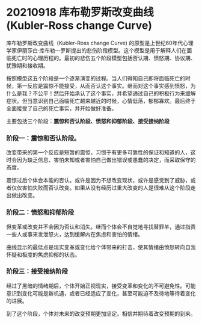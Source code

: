 
# 20210918 库布勒罗斯改变曲线(Kubler-Ross change Curve)

库布勒罗斯改变曲线（Kubler-Ross change Curve) 的原型是上世纪60年代心理学家伊丽莎白·库布勒—罗斯提出的悲伤阶段模型。这个模型是用于解释人们在面临死亡时的心理历程的。最初的悲伤五个阶段模型包括否认期、愤怒期、协议期、犹豫期和接收期。

按照模型这五个阶段是一个逐渐演变的过程。当人们得知自己即将面临死亡的时候，第一反应是震惊不能接受，从而否认这个事实。继而对这个事实感到愤怒，为什么是我？不公平！然后开始承认了这个事实，并希望通过自己的积极行为来缓解症状。但当意识到自己面临死亡越来越近的时候，心情低落，郁郁寡欢。最后终于全面接受了自己的死亡事实，并开始做好准备。

主要包括三个阶段：**震惊和否认阶段、愤怒和抑郁阶段、接受接纳阶段**

### 阶段一：震惊和否认阶段。

改变带来的第一个反应是短暂的震惊，习惯于有更多可靠性的保证和知道的人，这时会因为缺乏信息、害怕未知或者害怕自己做出错误或愚蠢的决定，而采取保守的态度。

震惊过后个体会本能的否认。或许是因为不想改变现状，或许是感觉到了威胁，或者仅仅害怕失败而否认改变。如果从没有经历过重大改变的人是很难从这个阶段走出做出改变。

### 阶段二：愤怒和抑郁阶段

但变革或改变并不会因为否认和消失。继而个体会不自觉地寻找替罪羊，通过指责一些人或事来发泄怒火，达到缓解内在焦虑和害怕的情绪。

曲线显示的最低点是现实变革或变化给个体带来的打击，使其情绪由愤怒转向自我怀疑和极度的焦虑抑郁的状态。


### 阶段三：接受接纳阶段

经过了黑暗的情绪期后，个体开始正视现实，接受变革和变化的不可避免性。可能意识到变化可能是新机遇，或者已经适应了变化，甚至可能迫不及待地等待着变化的进展。

到了这个阶段，个体对未来的改变预期更加坚定。相信并期待着改变预期的到来。
